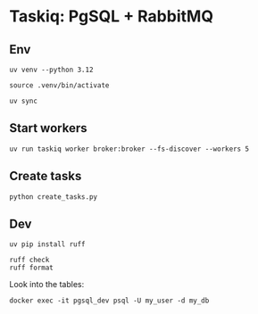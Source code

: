 # Taskiq: PgSQL + RabbitMQ

## Env

```
uv venv --python 3.12

source .venv/bin/activate

uv sync
```

## Start workers

```
uv run taskiq worker broker:broker --fs-discover --workers 5
```

## Create tasks

```
python create_tasks.py
```

## Dev

```
uv pip install ruff

ruff check
ruff format
```

Look into the tables:

```
docker exec -it pgsql_dev psql -U my_user -d my_db
```
